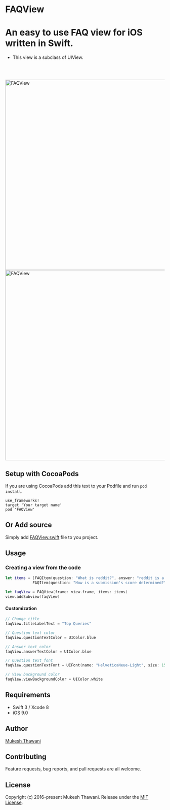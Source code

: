 # FAQView

# An easy to use FAQ view for iOS written in Swift.

* This view is a subclass of UIView.

<br>
<br>

<img
src='https://raw.githubusercontent.com/mukeshthawani/FAQView/master/Demo/graphics/screenshot_1.png' width='600' alt='FAQView'>
<img
src='https://raw.githubusercontent.com/mukeshthawani/FAQView/master/Demo/graphics/screenshot_2.png' width='600' alt='FAQView'>

## Setup with CocoaPods

If you are using CocoaPods add this text to your Podfile
and run `pod install`.

    use_frameworks!
    target 'Your target name'
    pod 'FAQView'

## Or Add source

Simply add
[FAQView.swift](https://github.com/mukeshthawani/FAQView/blob/master/Source/FAQView.swift) file to you project.

## Usage

### Creating a view from the code

```Swift
let items = [FAQItem(question: "What is reddit?", answer: "reddit is a source for what's new and popular on the web."),
            FAQItem(question: "How is a submission's score determined?", answer: "A submission's score is simply the number of upvotes minus the number of downvotes.")]

let faqView = FAQView(frame: view.frame, items: items)
view.addSubview(faqView)
```

#### Customization
```Swift
// Change title
faqView.titleLabelText = "Top Queries"

// Question text color  
faqView.questionTextColor = UIColor.blue

// Answer text color
faqView.answerTextColor = UIColor.blue

// Question text font
faqView.questionTextFont = UIFont(name: "HelveticaNeue-Light", size: 15)

// View background color
faqView.viewBackgroundColor = UIColor.white

```

## Requirements

- Swift 3 / Xcode 8
- iOS 9.0

## Author

[Mukesh Thawani](http://twitter.com/MukeshThawani)

## Contributing

Feature requests, bug reports, and pull requests are all welcome.

## License

Copyright (c) 2016-present Mukesh Thawani. Release under the [MIT License](License).
